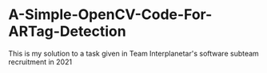 # A-Simple-OpenCV-Code-For-ARTag-Detection
This is my solution to a task given in Team Interplanetar's software subteam recruitment in 2021
